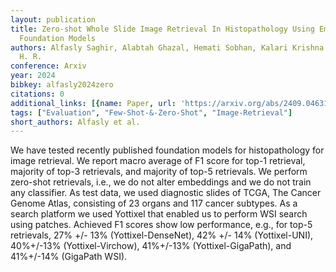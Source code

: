 ```yaml
---
layout: publication
title: Zero-shot Whole Slide Image Retrieval In Histopathology Using Embeddings Of
  Foundation Models
authors: Alfasly Saghir, Alabtah Ghazal, Hemati Sobhan, Kalari Krishna Rani, Tizhoosh
  H. R.
conference: Arxiv
year: 2024
bibkey: alfasly2024zero
citations: 0
additional_links: [{name: Paper, url: 'https://arxiv.org/abs/2409.04631'}]
tags: ["Evaluation", "Few-Shot-&-Zero-Shot", "Image-Retrieval"]
short_authors: Alfasly et al.
---
```

We have tested recently published foundation models for histopathology for
image retrieval. We report macro average of F1 score for top-1 retrieval,
majority of top-3 retrievals, and majority of top-5 retrievals. We perform
zero-shot retrievals, i.e., we do not alter embeddings and we do not train any
classifier. As test data, we used diagnostic slides of TCGA, The Cancer Genome
Atlas, consisting of 23 organs and 117 cancer subtypes. As a search platform we
used Yottixel that enabled us to perform WSI search using patches. Achieved F1
scores show low performance, e.g., for top-5 retrievals, 27% +/- 13%
(Yottixel-DenseNet), 42% +/- 14% (Yottixel-UNI), 40%+/-13% (Yottixel-Virchow),
41%+/-13% (Yottixel-GigaPath), and 41%+/-14% (GigaPath WSI).